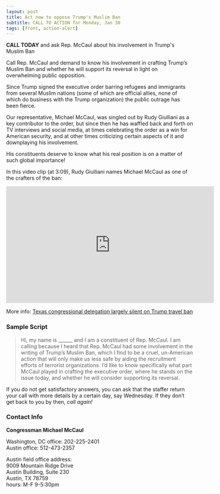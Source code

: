 ```yaml
---
layout: post
title: Act now to oppose Trump's Muslim Ban
subtitle: CALL TO ACTION for Monday, Jan 30
tags: [front, action-alert]
---
```


**CALL TODAY** and ask Rep. McCaul about his involvement in Trump's Muslim Ban

Call Rep. McCaul and demand to know his involvement in crafting
Trump’s Muslim Ban and whether he will support its reversal in light
on overwhelming public opposition.

Since Trump signed the executive order barring refugees and immigrants
from several Muslim nations (some of which are official allies, none
of which do business with the Trump organization) the public outrage
has been fierce.

Our representative, Michael McCaul, was singled out by Rudy Giulliani as
a key contributor to the order, but since then he has waffled back and
forth on TV interviews and social media, at times celebrating the order
as a win for American security, and at other times criticizing certain
aspects of it and downplaying his involvement.

His constituents deserve to know what his real position is on a matter
of such global importance!

In this video clip (at 3:09), Rudy Giulliani names Michael McCaul as
one of the crafters of the ban:

<iframe width="560" height="315" src="https://www.youtube.com/embed/aGOwEOTYfuE?start=3m9s" frameborder="0" allowfullscreen></iframe>

More info: [Texas congressional delegation largely silent on Trump travel ban](https://www.texastribune.org/2017/01/29/texas-congressional-support-trump-refugee-ban-fall/)


### Sample Script

> Hi, my name is ______ and I am a constituent of Rep. McCaul. I am calling because I heard that Rep. McCaul had some involvement in the writing of Trump’s Muslim Ban, which I find to be a cruel, un-American action that will only make us less safe by aiding the recruitment efforts of terrorist organizations. I’d like to know specifically what part McCaul played in crafting the executive order, where he stands on the issue today, and whether he will consider supporting its reversal.

If you do not get satisfactory answers, you can ask that the staffer return your call with more details by a certain day, say Wednesday. If they don’t get back to you by then, *call again!*



### Contact Info

**Congressman Michael McCaul**

Washington, DC office: 202-225-2401<br />
Austin office: 512-473-2357<br />

Austin field office address:<br />
9009 Mountain Ridge Drive<br />
Austin Building, Suite 230<br />
Austin, TX 78759<br />
hours: M-F 9-5:30pm<br />

